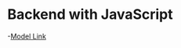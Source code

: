 # Backend with JavaScript

-[Model Link](https://app.eraser.io/workspace/a2gl2Z65xbnB2SDXv3dF?origin=share)
